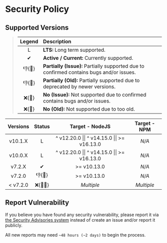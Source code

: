 # Security Policy

## Supported Versions

> | **Legend** | **Description** |
> |:-:|:--|
> | L | **LTS:** Long term supported. |
> | ✔ | **Active / Current:** Currently supported. |
> | 👎{🐛} | **Partially (Issue):** Partially supported due to confirmed contains bugs and/or issues. |
> | 👎{🧓} | **Partially (Old):** Partially supported due to deprecated by newer versions. |
> | ❌{🐛} | **No (Issue):** Not supported due to confirmed contains bugs and/or issues. |
> | ❌{🧓} | **No (Old):** Not supported due to too old. |

| **Versions** | **Status** | **Target - NodeJS** | **Target - NPM** |
|:-:|:-:|:-:|:-:|
| v10.1.X | L | ^ v12.20.0 \|\| ^ v14.15.0 \|\| >= v16.13.0 | *N/A* |
| v10.0.X | L | ^ v12.20.0 \|\| ^ v14.15.0 \|\| >= v16.13.0 | *N/A* |
| v7.2.X | ✔ | >= v10.13.0 | *N/A* |
| v7.2.0 | 👎{🐛} | >= v10.13.0 | *N/A* |
| < v7.2.0 | ❌{🐛🧓} | *Multiple* | *Multiple* |

## Report Vulnerability

If you believe you have found any security vulnerability, please report it via [the Security Advisories system](https://github.com/hugoalh-studio/advanced-determine-nodejs/security/advisories/new) instead of create an issue and/or report it publicly.

All new reports may need `~48 hours (~2 days)` to begin the process.

